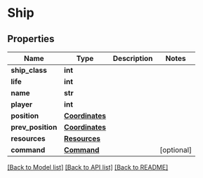 # Ship

## Properties
Name | Type | Description | Notes
------------ | ------------- | ------------- | -------------
**ship_class** | **int** |  | 
**life** | **int** |  | 
**name** | **str** |  | 
**player** | **int** |  | 
**position** | [**Coordinates**](Coordinates.md) |  | 
**prev_position** | [**Coordinates**](Coordinates.md) |  | 
**resources** | [**Resources**](Resources.md) |  | 
**command** | [**Command**](Command.md) |  | [optional] 

[[Back to Model list]](../README.md#documentation-for-models) [[Back to API list]](../README.md#documentation-for-api-endpoints) [[Back to README]](../README.md)

